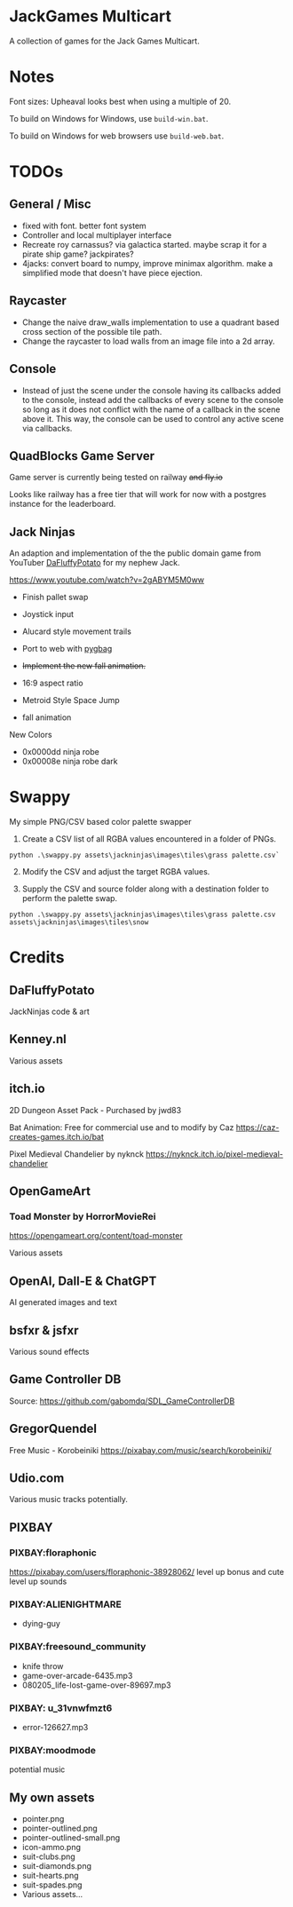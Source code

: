 # JackGames Multicart

A collection of games for the Jack Games Multicart.

# Notes

Font sizes: Upheaval looks best when using a multiple of 20.

To build on Windows for Windows, use `build-win.bat`.

To build on Windows for web browsers use `build-web.bat`.

# TODOs

## General / Misc

* fixed with font. better font system
* Controller and local multiplayer interface
* Recreate roy carnassus? via galactica started. maybe scrap it for a pirate ship game? jackpirates?
* 4jacks: convert board to numpy, improve minimax algorithm. make a simplified mode that doesn't have piece ejection.

## Raycaster

* Change the naive draw_walls implementation to use a quadrant based cross section of the
possible tile path.
* Change the raycaster to load walls from an image file into a 2d array.

## Console

* Instead of just the scene under the console having its callbacks added to the console, instead add the callbacks of every scene to the console so long as it does not conflict with the name of a callback in the scene above it. This way, the console can be used to control any active scene via callbacks.

## QuadBlocks Game Server

Game server is currently being tested on railway ~~and fly.io~~

Looks like railway has a free tier that will work for now with a postgres instance for the leaderboard.

## Jack Ninjas

An adaption and implementation of the the public domain game from YouTuber
[DaFluffyPotato](https://www.youtube.com/@DaFluffyPotato) for my nephew Jack.

<https://www.youtube.com/watch?v=2gABYM5M0ww>

* Finish pallet swap
* Joystick input
* Alucard style movement trails
* Port to web with [pygbag](https://pypi.org/project/pygbag/)
* ~~Implement the new fall animation.~~

* 16:9 aspect ratio
* Metroid Style Space Jump
* fall animation

New Colors

* 0x0000dd ninja robe
* 0x00008e ninja robe dark

# Swappy

My simple PNG/CSV based color palette swapper

1. Create a CSV list of all RGBA values encountered in a folder of PNGs.

```
python .\swappy.py assets\jackninjas\images\tiles\grass palette.csv`
```

2. Modify the CSV and adjust the target RGBA values.

3. Supply the CSV and source folder along with a destination folder to
perform the palette swap.

```
python .\swappy.py assets\jackninjas\images\tiles\grass palette.csv assets\jackninjas\images\tiles\snow
```

# Credits

## DaFluffyPotato

JackNinjas code & art

## Kenney.nl

Various assets

## itch.io

2D Dungeon Asset Pack - Purchased by jwd83

Bat Animation: Free for commercial use and to modify by Caz
<https://caz-creates-games.itch.io/bat>

Pixel Medieval Chandelier by nyknck
<https://nyknck.itch.io/pixel-medieval-chandelier>

## OpenGameArt

### Toad Monster by HorrorMovieRei
<https://opengameart.org/content/toad-monster>

Various assets

## OpenAI, Dall-E & ChatGPT

AI generated images and text

## bsfxr & jsfxr

Various sound effects

## Game Controller DB

Source: <https://github.com/gabomdq/SDL_GameControllerDB>

## GregorQuendel

Free Music - Korobeiniki
<https://pixabay.com/music/search/korobeiniki/>

## Udio.com

Various music tracks potentially.

## PIXBAY

### PIXBAY:floraphonic

<https://pixabay.com/users/floraphonic-38928062/>
level up bonus and cute level up sounds

### PIXBAY:ALIENIGHTMARE

* dying-guy

### PIXBAY:freesound_community

* knife throw
* game-over-arcade-6435.mp3
* 080205_life-lost-game-over-89697.mp3

### PIXBAY: u_31vnwfmzt6

* error-126627.mp3

### PIXBAY:moodmode

potential music

## My own assets

* pointer.png
* pointer-outlined.png
* pointer-outlined-small.png
* icon-ammo.png
* suit-clubs.png
* suit-diamonds.png
* suit-hearts.png
* suit-spades.png
* Various assets...
